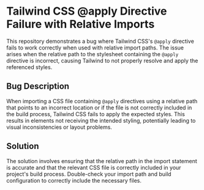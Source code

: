 # Tailwind CSS @apply Directive Failure with Relative Imports

This repository demonstrates a bug where Tailwind CSS's `@apply` directive fails to work correctly when used with relative import paths. The issue arises when the relative path to the stylesheet containing the `@apply` directive is incorrect, causing Tailwind to not properly resolve and apply the referenced styles.

## Bug Description

When importing a CSS file containing `@apply` directives using a relative path that points to an incorrect location or if the file is not correctly included in the build process, Tailwind CSS fails to apply the expected styles. This results in elements not receiving the intended styling, potentially leading to visual inconsistencies or layout problems.

## Solution

The solution involves ensuring that the relative path in the import statement is accurate and that the relevant CSS file is correctly included in your project's build process.  Double-check your import path and build configuration to correctly include the necessary files.